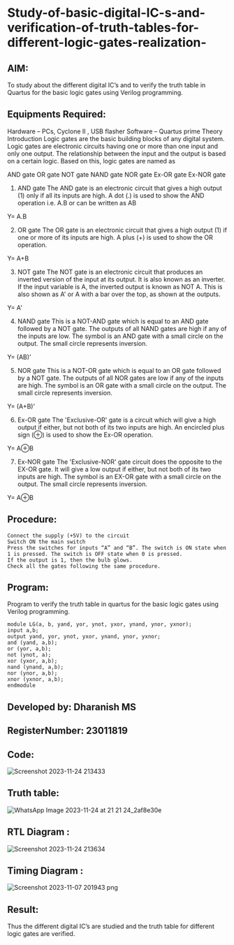 # Study-of-basic-digital-IC-s-and-verification-of-truth-tables-for-different-logic-gates-realization-
 ## AIM:
To study about the different digital IC’s and to verify the truth table in Quartus for the basic logic gates using Verilog programming.

## Equipments Required:
Hardware – PCs, Cyclone II , USB flasher
Software – Quartus prime
Theory
Introduction
Logic gates are the basic building blocks of any digital system. Logic gates are electronic circuits having one or more than one input and only one output. The relationship between the input and the output is based on a certain logic. Based on this, logic gates are named as

AND gate
OR gate
NOT gate
NAND gate
NOR gate
Ex-OR gate
Ex-NOR gate
1) AND gate
The AND gate is an electronic circuit that gives a high output (1) only if all its inputs are high. A dot (.) is used to show the AND operation i.e. A.B or can be written as AB

Y= A.B

2) OR gate
The OR gate is an electronic circuit that gives a high output (1) if one or more of its inputs are high. A plus (+) is used to show the OR operation.

Y= A+B

3) NOT gate
The NOT gate is an electronic circuit that produces an inverted version of the input at its output. It is also known as an inverter. If the input variable is A, the inverted output is known as NOT A. This is also shown as A' or A with a bar over the top, as shown at the outputs.

Y= A'

4) NAND gate
This is a NOT-AND gate which is equal to an AND gate followed by a NOT gate. The outputs of all NAND gates are high if any of the inputs are low. The symbol is an AND gate with a small circle on the output. The small circle represents inversion.

Y= (AB)’

5) NOR gate
This is a NOT-OR gate which is equal to an OR gate followed by a NOT gate. The outputs of all NOR gates are low if any of the inputs are high. The symbol is an OR gate with a small circle on the output. The small circle represents inversion.

Y= (A+B)’

6) Ex-OR gate
The 'Exclusive-OR' gate is a circuit which will give a high output if either, but not both of its two inputs are high. An encircled plus sign (⊕) is used to show the Ex-OR operation.

Y= A⊕B

7) Ex-NOR gate
The 'Exclusive-NOR' gate circuit does the opposite to the EX-OR gate. It will give a low output if either, but not both of its two inputs are high. The symbol is an EX-OR gate with a small circle on the output. The small circle represents inversion.

Y= A⊕B

## Procedure:
```
Connect the supply (+5V) to the circuit
Switch ON the main switch
Press the switches for inputs “A” and “B”. The switch is ON state when 1 is pressed. The switch is OFF state when 0 is pressed.
If the output is 1, then the bulb glows.
Check all the gates following the same procedure.
```
## Program:
Program to verify the truth table in quartus for the basic logic gates using Verilog programming.
```
module LG(a, b, yand, yor, ynot, yxor, ynand, ynor, yxnor);
input a,b;
output yand, yor, ynot, yxor, ynand, ynor, yxnor;
and (yand, a,b);
or (yor, a,b);
not (ynot, a);
xor (yxor, a,b);
nand (ynand, a,b);
nor (ynor, a,b);
xnor (yxnor, a,b);
endmodule
```

## Developed by: Dharanish MS
## RegisterNumber: 23011819 

## Code:

![Screenshot 2023-11-24 213433](https://github.com/MSDharanish-23011819/Study-of-basic-digital-IC-s-and-verification-of-truth-tables-for-different-logic-gates-realization-/assets/147139454/abc622e5-95dc-4fc9-9106-0ccaec335a9f)


## Truth table:

![WhatsApp Image 2023-11-24 at 21 21 24_2af8e30e](https://github.com/Harevasu/Study-of-basic-digital-IC-s-and-verification-of-truth-tables-for-different-logic-gates-realization-/assets/147985044/faecdcd7-bf30-4f27-b68a-0da2e9ba6ce9)


## RTL Diagram :

![Screenshot 2023-11-24 213634](https://github.com/MSDharanish-23011819/Study-of-basic-digital-IC-s-and-verification-of-truth-tables-for-different-logic-gates-realization-/assets/147139454/a1002781-632c-41f1-9f20-6edfd37dc288)



## Timing Diagram :


![Screenshot 2023-11-07 201943 png](https://github.com/MSDharanish-23011819/Study-of-basic-digital-IC-s-and-verification-of-truth-tables-for-different-logic-gates-realization-/assets/147139454/6c336052-539d-464a-9c9b-18b987ecc1e5)


## Result:

Thus the different digital IC’s are studied and the truth table for different logic gates are verified.
